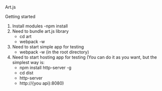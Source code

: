 Art.js

Getting started

1) Install modules
    -npm install
2) Need to bundle art.js library
    - cd art
    - webpack -w
3) Need to start simple app for testing
   - webpack -w (in the root directory)
4) Need to start hosting app for testing
    (You can do it as you want, but the simplest way is:
    - npm install http-server -g
    - cd dist
    - http-server
    - http://{you api}:8080)
